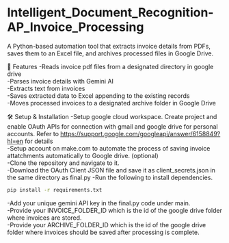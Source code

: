 # Intelligent_Document_Recognition-AP_Invoice_Processing
A Python-based automation tool that extracts invoice details from PDFs, saves them to an Excel file, and archives processed files in Google Drive.

📌 Features
 -Reads invoice pdf files from a designated directory in google drive</br>
 -Parses invoice details with Gemini AI</br>
 -Extracts text from invoices</br>
 -Saves extracted data to Excel appending to the existing records</br>
 -Moves processed invoices to a designated archive folder in Google Drive</br>

🛠 Setup & Installation
-Setup google cloud workspace. Create project and enable OAuth APIs for connection with gmail and google drive for personal accounts. Refer to https://support.google.com/googleapi/answer/6158849?hl=en for details</br>
-Setup account on make.com to automate the process of saving invoice attatchments automatically to Google drive. (optional)</br>
-Clone the repository and navigate to it. </br>
-Download the OAuth Client JSON file and save it as client_secrets.json in the same directory as final.py
-Run the following to install dependencies. 
```sh
pip install -r requirements.txt
```
-Add your unique gemini API key in the final.py code under main.</br>
-Provide your INVOICE_FOLDER_ID which is the id of the google drive folder where invoices are stored.</br> 
-Provide your ARCHIVE_FOLDER_ID which is the id of the google drive folder where invoices should be saved after processing is complete. </br>
